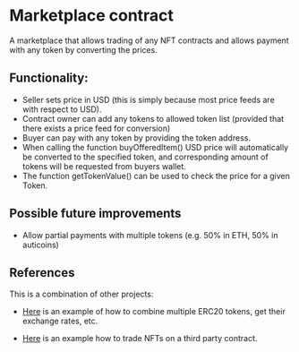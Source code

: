 # Marketplace contract

A marketplace that allows trading of any NFT contracts and allows payment with any token by converting the prices.

## Functionality:

- Seller sets price in USD (this is simply because most price feeds are with respect to USD).
- Contract owner can add any tokens to allowed token list (provided that there exists a price feed for conversion)
- Buyer can pay with any token by providing the token address.
- When calling the function buyOfferedItem() USD price will automatically be converted to the specified token, and corresponding amount of tokens will be requested from buyers wallet.
- The function getTokenValue() can be used to check the price for a given Token.


## Possible future improvements

- Allow partial payments with multiple tokens (e.g. 50% in ETH, 50% in auticoins)

## References
This is a combination of other projects:
- [Here](https://github.com/felixsc1/defi-stake-yield-brownie) is an example of how to combine multiple ERC20 tokens, get their exchange rates, etc.

- [Here](https://github.com/felixsc1/NFT-marketplace) is an example how to trade NFTs on a third party contract.